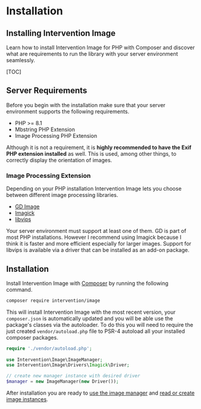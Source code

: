# Installation
## Installing Intervention Image
Learn how to install Intervention Image for PHP with Composer and discover what are requirements to run the library with your server environment seamlessly.

[TOC]

## Server Requirements

Before you begin with the installation make sure that your server environment
supports the following requirements.

- PHP >= 8.1
- Mbstring PHP Extension
- Image Processing PHP Extension

Although it is not a requirement, it is **highly recommended to have the Exif
PHP extension installed** as well. This is used, among other things, to correctly
display the orientation of images.

### Image Processing Extension

Depending on your PHP installation Intervention Image lets you choose between
different image processing libraries.

- [GD Image](https://www.php.net/manual/en/book.image.php)
- [Imagick](https://www.php.net/manual/en/book.imagick.php)
- [libvips](https://www.libvips.org/)

Your server environment must support at least one of them. GD is part of most
PHP installations. However I recommend using Imagick because I think it is
faster and more efficient especially for larger images. Support for libvips is
available via a driver that can be installed as an add-on package.

## Installation

Install Intervention Image with [Composer](https://getcomposer.org/) by running
the following command.

```bash
composer require intervention/image
```

This will install Intervention Image with the most recent version, your
`composer.json` is automatically updated and you will be able use the package's
classes via the autoloader. To do this you will need to require the just
created `vendor/autoload.php` file to PSR-4 autoload all your installed
composer packages.

```php
require './vendor/autoload.php';
 
use Intervention\Image\ImageManager;
use Intervention\Image\Drivers\Imagick\Driver;

// create new manager instance with desired driver
$manager = new ImageManager(new Driver());
```

After installation you are ready to [use the image manager](/v3/basics/image-manager) and [read or create image instances](/v3/basics/instantiation).
